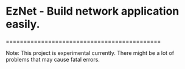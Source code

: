 # EzNet - Build network application easily.

============================================

Note: This project is experimental currently. There might be a lot of problems that may cause fatal errors.
